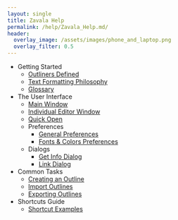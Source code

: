 ```yaml
---
layout: single
title: Zavala Help
permalink: /help/Zavala_Help.md/
header:
  overlay_image: /assets/images/phone_and_laptop.png
  overlay_filter: 0.5
---
```



* Getting Started
	* [Outliners Defined](Outliners_Defined.md)
	* [Text Formatting Philosophy](Text_Formatting_Philosophy.md)
	* [Glossary](Glossary.md)
* The User Interface
	* [Main Window](Main_Window.md)
	* [Individual Editor Window](Individual_Editor_Window.md)
	* [Quick Open](Quick_Open.md)
	* Preferences
		* [General Preferences](General_Preferences.md)
		* [Fonts & Colors Preferences](Fonts_&_Colors_Preferences.md)
	* Dialogs
		* [Get Info Dialog](Get_Info_Dialog.md)
		* [Link Dialog](Link_Dialog.md)
* Common Tasks
	* [Creating an Outline](Creating_an_Outline.md)
	* [Import Outlines](Import_Outlines.md)
	* [Exporting Outlines](Exporting_Outlines.md)
* Shortcuts Guide
	* [Shortcut Examples](Shortcut_Examples.md)